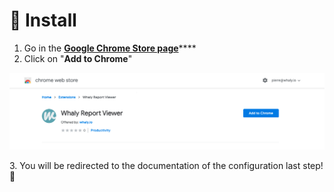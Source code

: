# 🌱 Install

1. Go in the [**Google Chrome Store page**](https://chrome.google.com/webstore/detail/whaly-report-viewer/ndnbfdileiklopijodkpjodhoggdlffi)****
2. Click on "**Add to Chrome**"

![](<../../.gitbook/assets/image (141).png>)

3\. You will be redirected to the documentation of the configuration last step! 🏁
